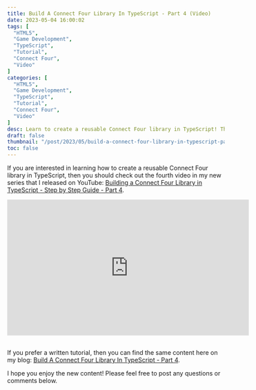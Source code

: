 ```yaml
---
title: Build A Connect Four Library In TypeScript - Part 4 (Video)
date: 2023-05-04 16:00:02
tags: [
  "HTML5",
  "Game Development",
  "TypeScript",
  "Tutorial",
  "Connect Four",
  "Video"
]
categories: [
  "HTML5",
  "Game Development",
  "TypeScript",
  "Tutorial",
  "Connect Four",
  "Video"
]
desc: Learn to create a reusable Connect Four library in TypeScript! This reusable library can be used to build any number of implementations of a Connect Four game - both for the web and CLI.
draft: false
thumbnail: "/post/2023/05/build-a-connect-four-library-in-typescript-part-4-video/images/build-a-connect-four-library-in-typescript-part-4-video-thumbnail.png"
toc: false
---
```


If you are interested in learning how to create a reusable Connect Four library in TypeScript, then you should check out the fourth video in my new series that I released on YouTube: <a href="https://youtu.be/JmkP-n17ReE" target="_blank">Building a Connect Four Library in TypeScript - Step by Step Guide - Part 4</a>.

<div style="text-align: center;">
<iframe width="560" height="315" src="https://youtu.be/JmkP-n17ReE" title="YouTube video player" frameborder="0" allow="accelerometer; autoplay; clipboard-write; encrypted-media; gyroscope; picture-in-picture; web-share" allowfullscreen></iframe>
</div>
<br />

If you prefer a written tutorial, then you can find the same content here on my blog: [Build A Connect Four Library In TypeScript - Part 4](/post/2023/02/build-a-connect-four-library-in-typescript-part-4/).

I hope you enjoy the new content! Please feel free to post any questions or comments below.
